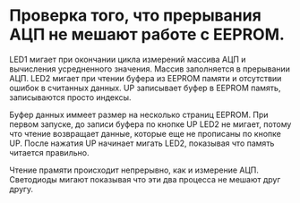 # Проверка того, что прерывания АЦП не мешают работе с EEPROM.

LED1 мигает при окончании цикла измерений массива АЦП и вычисления усредненного значения. Массив заполняется в прерывании АЦП.
LED2 мигает при чтении буфера из EEPROM памяти и отсутствии ошибок в считанных данных.
UP записывает буфер в EEPROM память, записываются просто индексы.

Буфер данных иммеет размер на несколько страниц EEPROM. При первом запуске, до записи буфера по кнопке UP LED2 не мигает, потому что чтение возвращает данные, которые еще не прописаны по кнопке UP. После нажатия UP начинает мигать LED2, показывая что память читается правильно.

Чтение прамяти происходит непрерывно, как и измерение АЦП. Светодиоды мигают показывая что эти два процесса не мешают друг другу.